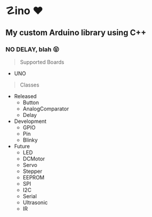 # ☡ino ❤︎
## My custom Arduino library using C++
### NO DELAY, blah 😝

> Supported Boards

+ UNO

> Classes

- Released
  + Button
  + AnalogComparator
  + Delay
- Development
  + GPIO
  + Pin
  + Blinky
- Future
  + LED
  + DCMotor
  + Servo
  + Stepper
  + EEPROM
  + SPI
  + I2C
  + Serial
  + Ultrasonic
  + IR
